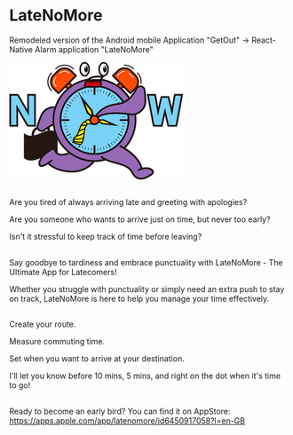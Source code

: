 # LateNoMore
Remodeled version of the Android mobile Application "GetOut" &rarr; React-Native Alarm application "LateNoMore"

![App img](./resources/getout_logo.png)
##
Are you tired of always arriving late and greeting with apologies?

Are you someone who wants to arrive just on time, but never too early?

Isn't it stressful to keep track of time before leaving? 
##

Say goodbye to tardiness and embrace punctuality with LateNoMore - The Ultimate App for Latecomers!

Whether you struggle with punctuality or simply need an extra push to stay on track, LateNoMore is here to help you manage your time effectively.

##
Create your route. 

Measure commuting time.

Set when you want to arrive at your destination.

I'll let you know before 10 mins, 5 mins, and right on the dot when it's time to go! <br />

##

Ready to become an early bird?
You can find it on AppStore: https://apps.apple.com/app/latenomore/id6450917058?l=en-GB 

